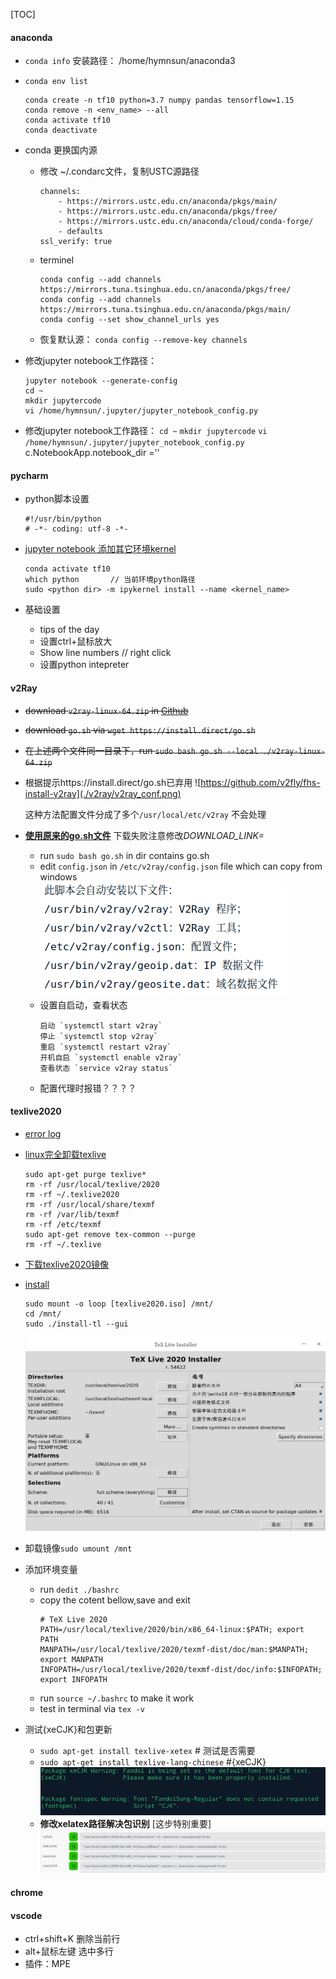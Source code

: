 [TOC]

#### anaconda
- `conda info`
    安装路径： /home/hymnsun/anaconda3
- `conda env list`
    ```    
    conda create -n tf10 python=3.7 numpy pandas tensorflow=1.15
    conda remove -n <env_name> --all
    conda activate tf10
    conda deactivate
    ```
- conda 更换国内源

    - 修改 ~/.condarc文件，复制USTC源路径
        ```
        channels:
            - https://mirrors.ustc.edu.cn/anaconda/pkgs/main/
            - https://mirrors.ustc.edu.cn/anaconda/pkgs/free/
            - https://mirrors.ustc.edu.cn/anaconda/cloud/conda-forge/
            - defaults
        ssl_verify: true
        ```
    - terminel
        ```
        conda config --add channels https://mirrors.tuna.tsinghua.edu.cn/anaconda/pkgs/free/
        conda config --add channels https://mirrors.tuna.tsinghua.edu.cn/anaconda/pkgs/main/
        conda config --set show_channel_urls yes
        ```

    - 恢复默认源：
        `conda config --remove-key channels`

- 修改jupyter notebook工作路径：
    ```
    jupyter notebook --generate-config
    cd ~
    mkdir jupytercode
    vi /home/hymnsun/.jupyter/jupyter_notebook_config.py
    ```
- 修改jupyter notebook工作路径：
    `cd ~`
    `mkdir jupytercode`
    `vi /home/hymnsun/.jupyter/jupyter_notebook_config.py`
        c.NotebookApp.notebook_dir =''

#### pycharm
- python脚本设置
    ```
    #!/usr/bin/python
    # -*- coding: utf-8 -*-
    ```

- [jupyter notebook 添加其它环境kernel](https://blog.csdn.net/wyz6666/article/details/83314761)
    ```
    conda activate tf10
    which python       // 当前环境python路径
    sudo <python dir> -m ipykernel install --name <kernel_name>
    ```

- 基础设置
    - tips of the day
    - 设置ctrl+鼠标放大
    - Show line numbers          // right click 
    - 设置python intepreter

#### v2Ray
- ~~download `v2ray-linux-64.zip` in [Github](https://github.com/v2ray/v2ray-core/releases/)~~
- ~~download `go.sh` via `wget https://install.direct/go.sh`~~
- ~~在上述两个文件同一目录下，run `sudo bash go.sh --local ./v2ray-linux-64.zip`~~
- 根据提示https://install.direct/go.sh已弃用
![https://github.com/v2fly/fhs-install-v2ray](./v2ray/v2ray_conf.png)

    这种方法配置文件分成了多个`/usr/local/etc/v2ray` 不会处理
    
- [**使用原来的go.sh文件**](https://www.280i.com/case/7935.html)
    下载失败注意修改*DOWNLOAD_LINK=*
    - run `sudo bash go.sh` in dir contains go.sh
    - edit `config.json` in `/etc/v2ray/config.json` file which can copy from windows
    ![v2ray](./v2ray/v2ray_file.png)
    - 设置自启动，查看状态
        ```
        启动 `systemctl start v2ray`
        停止 `systemctl stop v2ray`
        重启 `systemctl restart v2ray`
        开机自启 `systemctl enable v2ray`
        查看状态 `service v2ray status`
        ```
    - 配置代理时报错？？？？

#### texlive2020
- [error log](./config_log.md)
- [linux完全卸载texlive](https://blog.csdn.net/qq_40199232/article/details/106505730)
    ```
    sudo apt-get purge texlive*
    rm -rf /usr/local/texlive/2020
    rm -rf ~/.texlive2020
    rm -rf /usr/local/share/texmf
    rm -rf /var/lib/texmf
    rm -rf /etc/texmf
    sudo apt-get remove tex-common --purge
    rm -rf ~/.texlive
    ```
- [下载texlive2020镜像](http://iso.mirrors.ustc.edu.cn/CTAN/systems/texlive/Images/texlive2020-20200406.iso)

- [install]((https://www.cnblogs.com/lzhu/p/10457162.html))
    ```
    sudo mount -o loop [texlive2020.iso] /mnt/
    cd /mnt/
    sudo ./install-tl --gui
    ```
    ![install](./tex/texlive_install.png)

- 卸载镜像`sudo umount /mnt`
- 添加环境变量
    - run `dedit ./bashrc`
    - copy the cotent bellow,save and exit
        ```
        # TeX Live 2020
        PATH=/usr/local/texlive/2020/bin/x86_64-linux:$PATH; export PATH
        MANPATH=/usr/local/texlive/2020/texmf-dist/doc/man:$MANPATH; export MANPATH
        INFOPATH=/usr/local/texlive/2020/texmf-dist/doc/info:$INFOPATH; export INFOPATH
        ```
    - run `source ~/.bashrc` to make it work
    - test in terminal via `tex -v`
- 测试{xeCJK}和包更新
    - `sudo apt-get install texlive-xetex`               # 测试是否需要
    - `sudo apt-get install texlive-lang-chinese`        #{xeCJK}
    ![缺少CJK默认中文字体](./tex/cjk.png)
    - **修改xelatex路径解决包识别** [这步特别重要]
    ![xelatex配置](./tex/texstudio_config.png)

#### chrome
#### vscode
- ctrl+shift+K 删除当前行
- alt+鼠标左键 选中多行
- 插件：MPE